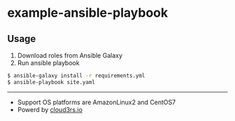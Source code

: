 # example-ansible-playbook

## Usage

1. Download roles from Ansible Galaxy
2. Run ansible playbook

```bash
$ ansible-galaxy install -r requirements.yml
$ ansible-playbook site.yaml
```

---

- Support OS platforms are AmazonLinux2 and CentOS7
- Powerd by [cloud3rs.io](https://galaxy.ansible.com/cloud3rsio)
